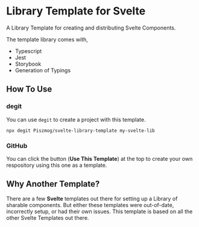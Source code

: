 # Library Template for Svelte

A Library Template for creating and distributing Svelte Components.

The template library comes with,

* Typescript
* Jest
* Storybook
* Generation of Typings

## How To Use
### degit

You can use `degit` to create a project with this template.

```shell
npx degit Piszmog/svelte-library-template my-svelte-lib
```

### GitHub

You can click the button (__Use This Template__) at the top to create your own respository using this one as a template.

## Why Another Template?

There are a few __Svelte__ templates out there for setting up a Library of sharable components. But either these templates were out-of-date, incorrectly setup, or had their own issues. This template is based on all the other Svelte Templates out there.
